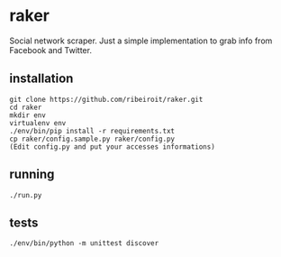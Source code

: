 raker
=====

Social network scraper. Just a simple implementation to grab info from Facebook and Twitter.

installation
------------

	git clone https://github.com/ribeiroit/raker.git
	cd raker
	mkdir env
	virtualenv env
	./env/bin/pip install -r requirements.txt
	cp raker/config.sample.py raker/config.py
	(Edit config.py and put your accesses informations)

running
-------

	./run.py
	
tests
------

	./env/bin/python -m unittest discover